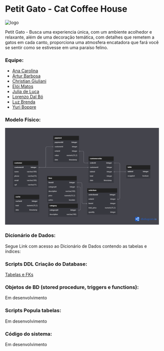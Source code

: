 # Petit Gato - Cat Coffee House

![logo](https://github.com/YuriBoppre/project_coffee/assets/79061705/7dd72fb1-7c9f-40d8-add0-ef24fc941cc6)

Petit Gato - Busca uma experiencia única, com um ambiente acolhedor e relaxante, além de uma decoração temática, com detalhes que remetem a gatos em cada canto, proporciona uma atmosfera encatadora que fará você se sentir como se estivesse em uma paraíso felino.

### Equipe:

- [Ana Carolina](https://github.com/anacarolina1002)
- [Artur Barbosa](https://github.com/ArturBarbos4)
- [Christian Giuliani](https://github.com/Xiristian)
- [Elói Matos](https://github.com/EloiMatos)
- [Julia de Luca](https://github.com/judwluca)
- [Lorenzo Dal Bó](https://github.com/LorenzoDalBo)
- [Luz Brenda](https://github.com/luzbrendaoliv)
- [Yuri Boppre](https://github.com/YuriBoppre)


### Modelo Físico:

<a href="https://dbdiagram.io/d/648b307d722eb7749408cc6d">
<img src="PowerCoffe Database Phys.Model.png">
</a>

### Dicionário de Dados:

Segue Link com acesso ao Dicionário de Dados contendo as tabelas e índices:
<a href="https://docs.google.com/spreadsheets/d/1NxeMTS-DHHsy4z9dzWAf5quqe0PleWZoKah7rbZ_p4Y/edit?usp=sharing">
</a>

### Scripts DDL Criação do Database:

[Tabelas e FKs](/Scripts/Tables%20and%20FKs.sql)

### Objetos de BD (stored procedure, triggers e functions):

Em desenvolvimento

### Scripts Popula tabelas:

Em desenvolvimento

### Código do sistema:

Em desenvolvimento
